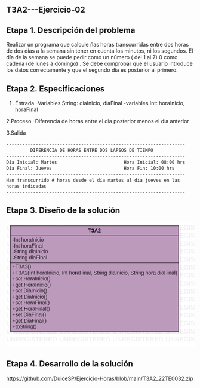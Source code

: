 ## T3A2---Ejercicio-02

##  Etapa 1. Descripción del problema
Realizar un programa que calcule ñas horas transcurridas entre dos horas de dos días a la semana 
sin tener en cuenta los minutos, ni los segundos. El día de la semana se puede pedir como un número
( del 1 al 7) 0 como cadena (de lunes a domingo) . Se debe comprobar que el usuario introduce los datos correctamente 
y que el segundo día es posterior al primero.

## Etapa 2. Especificaciones
1. Entrada
-Variables String: diaInicio, diaFinal
-variables Int: horaInicio, horaFinal

2.Proceso
-Diferencia de horas entre el dia posterior menos el dia anterior

3.Salida

~~~
-------------------------------------------------------------------
         DIFERENCIA DE HORAS ENTRE DOS LAPSOS DE TIEMPO
-------------------------------------------------------------------
Día Inicial: Martes                         Hora Inicial: 08:00 hrs
Día Final: Jueves                           Hora Fin: 10:00 hrs
-------------------------------------------------------------------
Han transcurrido # horas desde el día martes al día jueves en las 
horas indicadas
-------------------------------------------------------------------
~~~

## Etapa 3. Diseño de la solución
![](https://github.com/DulceSP/Ejercicio-Horas/blob/main/T3A2..png?raw=true)

## Etapa 4. Desarrollo de la solución
https://github.com/DulceSP/Ejercicio-Horas/blob/main/T3A2_22TE0032.zip

